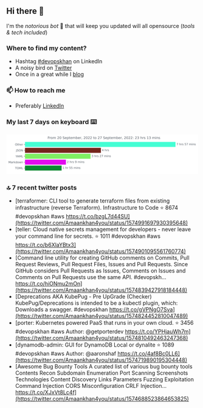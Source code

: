 <!--- [![Hits](https://hits.seeyoufarm.com/api/count/incr/badge.svg?url=https%3A%2F%2Fgithub.com%2Fakhan4u%2Fhit-counter&count_bg=%2379C83D&title_bg=%23555555&icon=&icon_color=%23E7E7E7&title=visits&edge_flat=false)](https://hits.seeyoufarm.com) --->

## Hi there 👋

I'm the _notorious bot_ 🤣 that will keep you updated will all opensource (_tools & tech included_) 

### Where to find my content?

* Hashtag [#devopskhan](https://www.linkedin.com/feed/hashtag/devopskhan) on LinkedIn
* A noisy bird on [Twitter](https://twitter.com/Amaankhan4you)
* Once in a great while I [blog](https://linuxparrot.com) 


### 📫 **How to reach me**

* Preferably [LinkedIn](https://www.linkedin.com/in/amaan-khan-linux-ninja)

### My last 7 days on keyboard ⌨️

<img src="https://github.com/akhan4u/akhan4u/blob/main/images/stat.svg" alt="Amaan's Wakatime Activity!"/>

### 🔝 7 recent twitter posts
<!-- DEVDOJO:START -->
- [terraformer: CLI tool to generate terraform files from existing infrastructure &lpar;reverse Terraform&rpar;. Infrastructure to Code
⭐️ 8674
#devopskhan #aws
https://t.co/bzgL7d44SU](https://twitter.com/Amaankhan4you/status/1574991697930395648)
- [teller: Cloud native secrets management for developers - never leave your command line for secrets.
⭐️ 1011
#devopskhan #aws
https://t.co/b6XlaYBtx3](https://twitter.com/Amaankhan4you/status/1574901095561760774)
- [Command line utility for creating GitHub comments on Commits, Pull Request Reviews, Pull Request Files, Issues and Pull Requests. Since GitHub considers Pull Requests as Issues, Comments on Issues and Comments on Pull Requests use the same API. #devopskh… https://t.co/hiONmu2mOn](https://twitter.com/Amaankhan4you/status/1574839427918184448)
- [Deprecations AKA KubePug - Pre UpGrade &lpar;Checker&rpar; KubePug/Deprecations is intended to be a kubectl plugin, which: Downloads a swagger. #devopskhan https://t.co/gVPNgO7Sva](https://twitter.com/Amaankhan4you/status/1574824452810047489)
- [porter: Kubernetes powered PaaS that runs in your own cloud.
⭐️ 3456
#devopskhan #aws
Author: @getporterdev
https://t.co/YPHjauWh7m](https://twitter.com/Amaankhan4you/status/1574810492463247368)
- [dynamodb-admin: GUI for DynamoDB Local or dynalite
⭐️ 1089
#devopskhan #aws
Author: @aaronshaf
https://t.co/4af8Bc0LL6](https://twitter.com/Amaankhan4you/status/1574719890195304448)
- [Awesome Bug Bounty Tools A curated list of various bug bounty tools Contents Recon Subdomain Enumeration Port Scanning Screenshots Technologies Content Discovery Links Parameters Fuzzing Exploitation Command Injection CORS Misconfiguration CRLF Injection… https://t.co/XJxVt8Lc4f](https://twitter.com/Amaankhan4you/status/1574688523864653825)
<!-- DEVDOJO:END -->

<!-- ![Amaan's GitHub stats](https://github-readme-stats.vercel.app/api?username=akhan4u&count_private=true&show_icons=true&hide=contribs) -->

